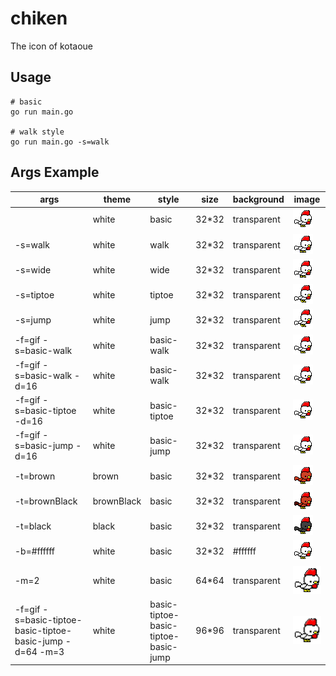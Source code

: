 # chiken
The icon of kotaoue

## Usage
```
# basic
go run main.go

# walk style
go run main.go -s=walk
```

## Args Example
|args|theme|style|size|background|image|
|---|---|---|---|---|---|
||white|basic|32*32|transparent|![white](img/white.png)|
|-s=walk|white|walk|32*32|transparent|![white_walk](img/white_walk.png)|
|-s=wide|white|wide|32*32|transparent|![white_wide](img/white_wide.png)|
|-s=tiptoe|white|tiptoe|32*32|transparent|![white_tiptoe](img/white_tiptoe.png)|
|-s=jump|white|jump|32*32|transparent|![white_jump](img/white_jump.png)|
|-f=gif -s=basic-walk|white|basic-walk|32*32|transparent|![white_basic-walk](img/white_basic-walk.gif)|
|-f=gif -s=basic-walk -d=16|white|basic-walk|32*32|transparent|![white_basic-walk_delay16](img/white_basic-walk_delay16.gif)|
|-f=gif -s=basic-tiptoe -d=16|white|basic-tiptoe|32*32|transparent|![white_basic-tiptoe_delay16](img/white_basic-tiptoe_delay16.gif)|
|-f=gif -s=basic-jump -d=16|white|basic-jump|32*32|transparent|![white_basic-jump_delay16](img/white_basic-jump_delay16.gif)|
|-t=brown|brown|basic|32*32|transparent|![brown](img/brown.png)|
|-t=brownBlack|brownBlack|basic|32*32|transparent|![brownBlack](img/brownBlack.png)|
|-t=black|black|basic|32*32|transparent|![black](img/black.png)|
|-b=#ffffff|white|basic|32*32|#ffffff|![white_ffffff](img/white_ffffff.png)|
|-m=2|white|basic|64*64|transparent|![white_2](img/white_2.png)|
|-f=gif -s=basic-tiptoe-basic-tiptoe-basic-jump -d=64 -m=3|white|basic-tiptoe-basic-tiptoe-basic-jump|96*96|transparent|![white_basic-tiptoe-basic-tiptoe-basic-jump_3_delay64](img/white_basic-tiptoe-basic-tiptoe-basic-jump_3_delay64.gif)|
